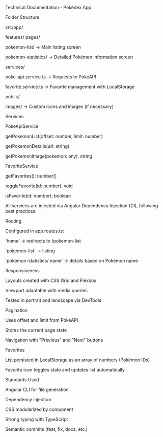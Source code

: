 Technical Documentation - Pokédex App

Folder Structure

src/app/

features/
pages/

pokemon-list/ → Main listing screen

pokemon-statistics/ → Detailed Pokémon information screen

services/

poke-api.service.ts → Requests to PokéAPI

favorite.service.ts → Favorite management with LocalStorage

public/

images/ → Custom icons and images (if necessary)

Services

PokeApiService

getPokemonList(offset: number, limit: number)

getPokemonDetails(url: string)

getPokemonImage(pokemon: any): string

FavoriteService

getFavorites(): number[]

toggleFavorite(id: number): void

isFavorite(id: number): boolean

All services are injected via Angular Dependency Injection (DI), following best practices.

Routing

Configured in app.routes.ts:

'home' → redirects to /pokemon-list

'pokemon-list' → listing

'pokemon-statistics/:name' → details based on Pokémon name

Responsiveness

Layouts created with CSS Grid and Flexbox

Viewport adaptable with media queries

Tested in portrait and landscape via DevTools

Pagination

Uses offset and limit from PokéAPI

Stores the current page state

Navigation with "Previous" and "Next" buttons

Favorites

List persisted in LocalStorage as an array of numbers (Pokémon IDs)

Favorite icon toggles state and updates list automatically

Standards Used

Angular CLI for file generation

Dependency injection

CSS modularized by component

Strong typing with TypeScript

Semantic commits (feat, fix, docs, etc.)

